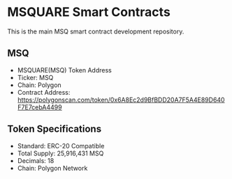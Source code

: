 # MSQUARE Smart Contracts 

This is the main MSQ smart contract development repository.

## MSQ
- MSQUARE(MSQ) Token Address
- Ticker: MSQ
- Chain: Polygon
- Contract Address: https://polygonscan.com/token/0x6A8Ec2d9BfBDD20A7F5A4E89D640F7E7cebA4499

## Token Specifications
- Standard: ERC-20 Compatible
- Total Supply: 25,916,431 MSQ
- Decimals: 18
- Chain: Polygon Network
